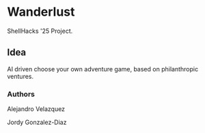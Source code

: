 # Wanderlust
ShellHacks '25 Project.

## Idea
AI driven choose your own adventure game, based on philanthropic ventures.

### Authors
Alejandro Velazquez

Jordy Gonzalez-Diaz
